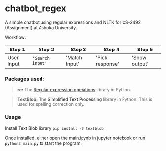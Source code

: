 # chatbot_regex
A simple chatbot using regular expressions and NLTK for CS-2492 (Assignment) at Ashoka University.

Workflow:

|  Step 1  |Step 2          |Step 3               |Step 4           | Step 5
|----------|----------------|---------------------|-----------------|--------------
|User Input|`'Search input'`|'Match Input'        | 'Pick response' | 'Show output'


### Packages used:

> **re:** The  [Regular expression operations](https://docs.python.org/3/library/re.html) library in Python.

> **TextBlob:** The [Simplified Text Processing](https://textblob.readthedocs.io/en/dev/) library in Python. This is used for spelling correction only.

### Usage 

Install Text Blob library
``` pip install -U textblob ```

Once installed, either open the main.ipynb in jupyter notebook or run ``` python3 main.py ``` to start the program.



